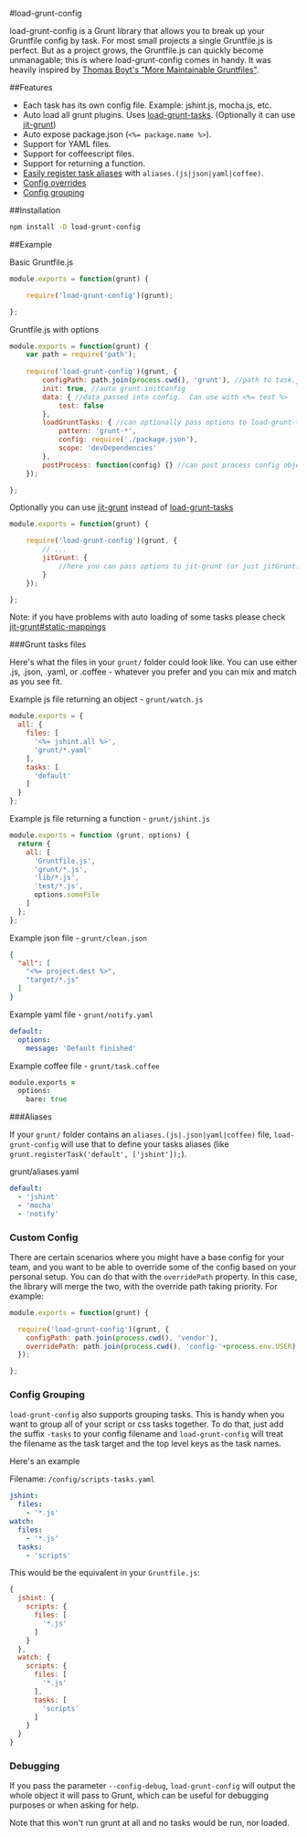 #load-grunt-config

load-grunt-config is a Grunt library that allows you to break up your Gruntfile config by task.  For most small projects a single Gruntfile.js is perfect. But as a project grows, the Gruntfile.js can quickly become unmanagable; this is where load-grunt-config comes in handy.  It was heavily inspired by [Thomas Boyt's "More Maintainable Gruntfiles"](http://www.thomasboyt.com/2013/09/01/maintainable-grunt.html).

##Features

- Each task has its own config file. Example: jshint.js, mocha.js, etc.
- Auto load all grunt plugins.  Uses [load-grunt-tasks](https://github.com/sindresorhus/load-grunt-tasks). (Optionally it can use [jit-grunt](https://github.com/shootaroo/jit-grunt))
- Auto expose package.json (`<%= package.name %>`).
- Support for YAML files.
- Support for coffeescript files.
- Support for returning a function.
- [Easily register task aliases](#aliases) with `aliases.(js|json|yaml|coffee)`.
- [Config overrides](#custom-config)
- [Config grouping](#config-grouping)

##Installation

```bash
npm install -D load-grunt-config
```

##Example

Basic Gruntfile.js
```javascript
module.exports = function(grunt) {

	require('load-grunt-config')(grunt);

};
```

Gruntfile.js with options
```javascript
module.exports = function(grunt) {
	var path = require('path');
	
	require('load-grunt-config')(grunt, {
		configPath: path.join(process.cwd(), 'grunt'), //path to task.js files, defaults to grunt dir
		init: true, //auto grunt.initConfig
		data: { //data passed into config.  Can use with <%= test %>
			test: false
		},
		loadGruntTasks: { //can optionally pass options to load-grunt-tasks.  If you set to false, it will disable auto loading tasks.
			pattern: 'grunt-*',
			config: require('./package.json'),
			scope: 'devDependencies'
		},
		postProcess: function(config) {} //can post process config object before it gets passed to grunt
	});

};
```

Optionally you can use [jit-grunt](https://github.com/shootaroo/jit-grunt) instead of [load-grunt-tasks](https://github.com/sindresorhus/load-grunt-tasks)
```javascript
module.exports = function(grunt) {

	require('load-grunt-config')(grunt, {
		// ...
		jitGrunt: { 
			//here you can pass options to jit-grunt (or just jitGrunt: true)
		}
	});

};
```
Note: if you have problems with auto loading of some tasks please check [jit-grunt#static-mappings](https://github.com/shootaroo/jit-grunt#static-mappings)

###Grunt tasks files

Here's what the files in your `grunt/` folder could look like.  You can use either .js, .json, .yaml, or .coffee - whatever you prefer and you can mix and match as you see fit.

Example js file returning an object - `grunt/watch.js`
```javascript
module.exports = {
  all: {
    files: [
      '<%= jshint.all %>',
      'grunt/*.yaml'
    ],
    tasks: [
      'default'
    ]
  }
};
```

Example js file returning a function - `grunt/jshint.js`
```javascript
module.exports = function (grunt, options) {
  return {
    all: [
      'Gruntfile.js',
      'grunt/*.js',
      'lib/*.js',
      'test/*.js',
      options.someFile
    ]
  };
};
```

Example json file - `grunt/clean.json`
```json
{
  "all": [
    "<%= project.dest %>",
    "target/*.js"
  ]
}
```

Example yaml file - `grunt/notify.yaml`
```yaml
default:
  options:
    message: 'Default finished'
```

Example coffee file - `grunt/task.coffee`
```coffee
module.exports =
  options:
    bare: true
```

###Aliases

If your `grunt/` folder contains an `aliases.(js|.json|yaml|coffee)` file, `load-grunt-config` will use that to define your tasks aliases (like `grunt.registerTask('default', ['jshint']);`).

grunt/aliases.yaml
```yaml
default:
  - 'jshint'
  - 'mocha'
  - 'notify'
```

### Custom Config

There are certain scenarios where you might have a base config for your team, and you want to be able to override some of the config based on your personal setup.  You can do that with the `overridePath` property.  In this case, the library will merge the two, with the override path taking priority.  For example:

```javascript
module.exports = function(grunt) {

  require('load-grunt-config')(grunt, {
    configPath: path.join(process.cwd(), 'vendor'),
    overridePath: path.join(process.cwd(), 'config-'+process.env.USER)
  });

};
```

### Config Grouping

`load-grunt-config` also supports grouping tasks.  This is handy when you want to group all of your script or css tasks together.  To do that, just add the suffix `-tasks` to your config filename and `load-grunt-config` will treat the filename as the task target and the top level keys as the task names.

Here's an example

Filename: `/config/scripts-tasks.yaml`
```yaml
jshint:
  files:
    - '*.js'
watch:
  files:
    - '*.js'
  tasks:
    - 'scripts'
```

This would be the equivalent in your `Gruntfile.js`:
```javascript
{
  jshint: {
    scripts: {
      files: [
        '*.js'
      ]
    }
  },
  watch: {
    scripts: {
      files: [
        '*.js'
      ],
      tasks: [
        'scripts'
      ]
    }
  }
}
```

### Debugging

If you pass the parameter `--config-debug`, `load-grunt-config` will output the whole object it will pass
to Grunt, which can be useful for debugging purposes or when asking for help.

Note that this won't run grunt at all and no tasks would be run, nor loaded.
